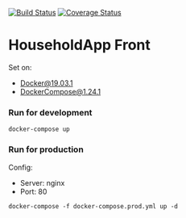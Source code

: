 [![Build Status](https://travis-ci.org/damiankoper/hhapp-front.svg?branch=master)](https://travis-ci.org/damiankoper/hhapp-front.svg?branch=master)
[![Coverage Status](https://coveralls.io/repos/github/damiankoper/hhapp-front/badge.svg?branch=master)](https://coveralls.io/github/damiankoper/hhapp-front?branch=master)
# HouseholdApp Front

Set on: 
* Docker@19.03.1
* DockerCompose@1.24.1

### Run for development
```
docker-compose up
```

### Run for production
Config:
* Server: nginx
* Port: 80
```
docker-compose -f docker-compose.prod.yml up -d
```